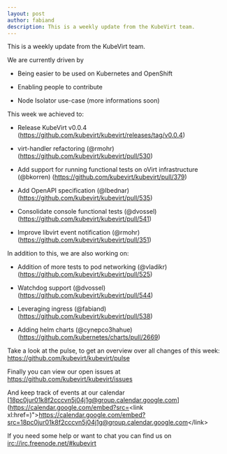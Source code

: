 ```yaml
---
layout: post
author: fabiand
description: This is a weekly update from the KubeVirt team.
---
```

This is a weekly update from the KubeVirt team.

We are currently driven by

-   Being easier to be used on Kubernetes and OpenShift

-   Enabling people to contribute

-   Node Isolator use-case (more informations soon)

<!-- more -->
This week we achieved to:

-   Release KubeVirt v0.0.4
    (<https://github.com/kubevirt/kubevirt/releases/tag/v0.0.4>)

-   virt-handler refactoring (@rmohr)
    (<https://github.com/kubevirt/kubevirt/pull/530>)

-   Add support for running functional tests on oVirt infrastructure
    (@bkorren) (<https://github.com/kubevirt/kubevirt/pull/379>)

-   Add OpenAPI specification (@lbednar)
    (<https://github.com/kubevirt/kubevirt/pull/535>)

-   Consolidate console functional tests (@dvossel)
    (<https://github.com/kubevirt/kubevirt/pull/541>)

-   Improve libvirt event notification (@rmohr)
    (<https://github.com/kubevirt/kubevirt/pull/351>)

In addition to this, we are also working on:

-   Addition of more tests to pod networking (@vladikr)
    (<https://github.com/kubevirt/kubevirt/pull/525>)

-   Watchdog support (@dvossel)
    (<https://github.com/kubevirt/kubevirt/pull/544>)

-   Leveraging ingress (@fabiand)
    (<https://github.com/kubevirt/kubevirt/pull/538>)

-   Adding helm charts (@cynepco3hahue)
    (<https://github.com/kubernetes/charts/pull/2669>)

Take a look at the pulse, to get an overview over all changes of this
week: <https://github.com/kubevirt/kubevirt/pulse>

Finally you can view our open issues at
<https://github.com/kubevirt/kubevirt/issues>

And keep track of events at our calendar
[18pc0jur01k8f2cccvn5j04j1g@group.calendar.google.com](https://calendar.google.com/embed?src=<link xl:href=)"&gt;https://calendar.google.com/embed?src=<18pc0jur01k8f2cccvn5j04j1g@group.calendar.google.com>&lt;/link&gt;

If you need some help or want to chat you can find us on
<irc://irc.freenode.net/#kubevirt>
